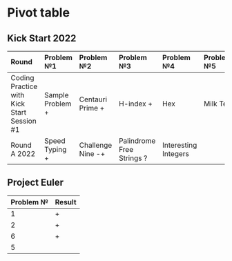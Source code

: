 # Pivot table
## Kick Start 2022
| Round                                      | Problem №1       | Problem №2        | Problem №3                | Problem №4           | Problem №5 |
|:-------------------------------------------|:-----------------|:------------------|:--------------------------|:---------------------|:-----------|
| Coding Practice with Kick Start Session #1 | Sample Problem + | Centauri Prime +  | H-index +                 | Hex                  | Milk Tea   |
| Round A 2022                               | Speed Typing +   | Challenge Nine -+ | Palindrome Free Strings ? | Interesting Integers |            |

## Project Euler
| Problem № | Result |
|-----------|--------|
| 1         | +      |
| 2         | +      |
| 6         | +      |
| 5         |        |